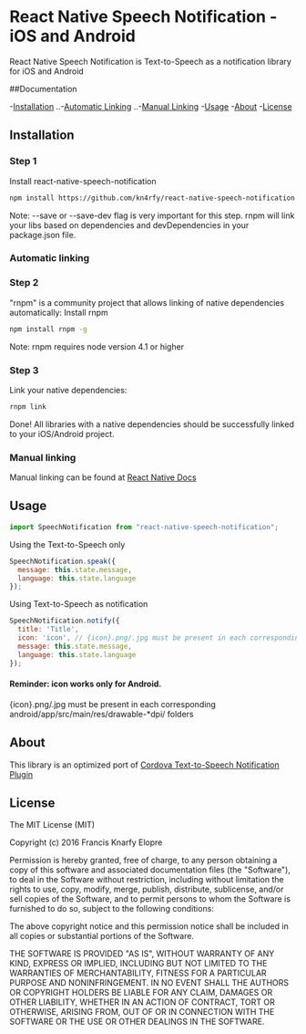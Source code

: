 # React Native Speech Notification - iOS and Android
React Native Speech Notification is Text-to-Speech as a notification library for iOS and Android



##Documentation

-[Installation](https://github.com/kn4rfy/react-native-speech-notification#installation)
..-[Automatic Linking](https://github.com/kn4rfy/react-native-speech-notification#automatic-linking)
..-[Manual Linking](https://facebook.github.io/react-native/docs/linking-libraries-ios.html#manual-linking)
-[Usage](https://github.com/kn4rfy/react-native-speech-notification#usage)
-[About](https://github.com/kn4rfy/react-native-speech-notification#about)
-[License](https://github.com/kn4rfy/react-native-speech-notification#license)



## Installation
### Step 1
Install react-native-speech-notification
```sh
npm install https://github.com/kn4rfy/react-native-speech-notification --save
```
Note: --save or --save-dev flag is very important for this step. rnpm will link your libs based on dependencies and devDependencies in your package.json file.

### Automatic linking
### Step 2
"rnpm" is a community project that allows linking of native dependencies automatically:
Install rnpm
```sh
npm install rnpm -g
```
Note: rnpm requires node version 4.1 or higher

### Step 3
Link your native dependencies:
```sh
rnpm link
```
Done! All libraries with a native dependencies should be successfully linked to your iOS/Android project.

### Manual linking
Manual linking can be found at [React Native Docs](https://facebook.github.io/react-native/docs/linking-libraries-ios.html#manual-linking)



## Usage
```javascript
import SpeechNotification from "react-native-speech-notification";
```
Using the Text-to-Speech only
```javascript
SpeechNotification.speak({
  message: this.state.message,
  language: this.state.language
});
```
Using Text-to-Speech as notification
```javascript
SpeechNotification.notify({
  title: 'Title',
  icon: 'icon', // {icon}.png/.jpg must be present in each corresponding android/app/src/main/res/drawable-*dpi/ folders
  message: this.state.message,
  language: this.state.language
});
```

#### Reminder: icon works only for Android.
{icon}.png/.jpg must be present in each corresponding android/app/src/main/res/drawable-*dpi/ folders



## About
This library is an optimized port of [Cordova Text-to-Speech Notification Plugin](https://github.com/kn4rfy/cordova-plugin-tts-notification)



## License
The MIT License (MIT)

Copyright (c) 2016 Francis Knarfy Elopre

Permission is hereby granted, free of charge, to any person obtaining a copy of this software and associated documentation files (the "Software"), to deal in the Software without restriction, including without limitation the rights to use, copy, modify, merge, publish, distribute, sublicense, and/or sell copies of the Software, and to permit persons to whom the Software is furnished to do so, subject to the following conditions:

The above copyright notice and this permission notice shall be included in all copies or substantial portions of the Software.

THE SOFTWARE IS PROVIDED "AS IS", WITHOUT WARRANTY OF ANY KIND, EXPRESS OR IMPLIED, INCLUDING BUT NOT LIMITED TO THE WARRANTIES OF MERCHANTABILITY, FITNESS FOR A PARTICULAR PURPOSE AND NONINFRINGEMENT. IN NO EVENT SHALL THE AUTHORS OR COPYRIGHT HOLDERS BE LIABLE FOR ANY CLAIM, DAMAGES OR OTHER LIABILITY, WHETHER IN AN ACTION OF CONTRACT, TORT OR OTHERWISE, ARISING FROM, OUT OF OR IN CONNECTION WITH THE SOFTWARE OR THE USE OR OTHER DEALINGS IN THE SOFTWARE.
